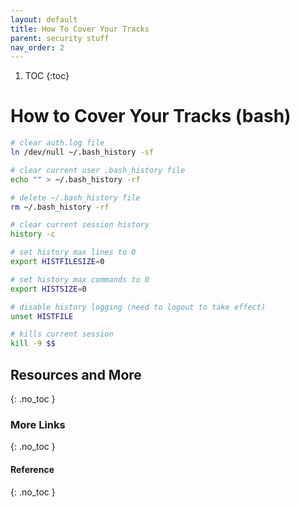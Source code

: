 ```yaml
---
layout: default
title: How To Cover Your Tracks 
parent: security stuff
nav_order: 2
---
```


1. TOC
{:toc}

# How to Cover Your Tracks (bash)
```bash
# clear auth.log file
ln /dev/null ~/.bash_history -sf

# clear current user .bash_history file
echo "" > ~/.bash_history -rf

# delete ~/.bash_history file
rm ~/.bash_history -rf

# clear current session history
history -c

# set history max lines to 0
export HISTFILESIZE=0

# set history max commands to 0
export HISTSIZE=0

# disable history logging (need to logout to take effect) 
unset HISTFILE

# kills current session
kill -9 $$
```

## Resources and More
{: .no_toc }
### More Links
{: .no_toc }
#### Reference
{: .no_toc }

